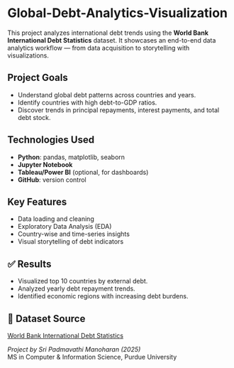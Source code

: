 # Global-Debt-Analytics-Visualization

This project analyzes international debt trends using the **World Bank International Debt Statistics** dataset. It showcases an end-to-end data analytics workflow — from data acquisition to storytelling with visualizations.

## Project Goals
- Understand global debt patterns across countries and years.
- Identify countries with high debt-to-GDP ratios.
- Discover trends in principal repayments, interest payments, and total debt stock.

## Technologies Used
- **Python**: pandas, matplotlib, seaborn
- **Jupyter Notebook**
- **Tableau/Power BI** (optional, for dashboards)
- **GitHub**: version control

## Key Features
- Data loading and cleaning
- Exploratory Data Analysis (EDA)
- Country-wise and time-series insights
- Visual storytelling of debt indicators


## ✅ Results
- Visualized top 10 countries by external debt.
- Analyzed yearly debt repayment trends.
- Identified economic regions with increasing debt burdens.

## 📎 Dataset Source
[World Bank International Debt Statistics](https://databank.worldbank.org/source/international-debt-statistics)



*Project by Sri Padmavathi Manoharan (2025)*  
MS in Computer & Information Science, Purdue University  

